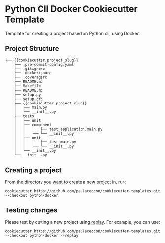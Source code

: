 # Python ClI Docker Cookiecutter Template

Template for creating a project based on Python cli, using Docker.

## Project Structure

```
├── {{cookiecutter.project_slug}}
    ├── .pre-commit-config.yaml
    ├── .gitignore
    ├── .dockerignore
    ├── .coveragerc
    ├── README.md
    ├── Makefile
    ├── README.md
    ├── setup.py
    ├── setup.cfg
    ├── {{cookiecutter.project_slug}}
    │   ├── main.py
    │   └── __init__.py
    ├── tests
    │   ├── unit
    │   ├── component
    │   │   │   ├── test_application.main.py
    │   │   └── └── __init__.py
    │   ├── unit
    │   │   │   ├── test_main.py
    │   │   └── └── __init__.py    
    │   └── __init__.py
    └── __init__.py
```

## Creating a project

From the directory you want to create a new project in, run:
```shell
cookiecutter https://github.com/paulaceccon/cookiecutter-templates.git --checkout python-docker
```

## Testing changes
Please test by cutting a new project using [replay](https://cookiecutter.readthedocs.io/en/2.0.2/advanced/replay.html). For example, you can use:

```shell
cookiecutter https://github.com/paulaceccon/cookiecutter-templates.git --checkout python-docker --replay
```